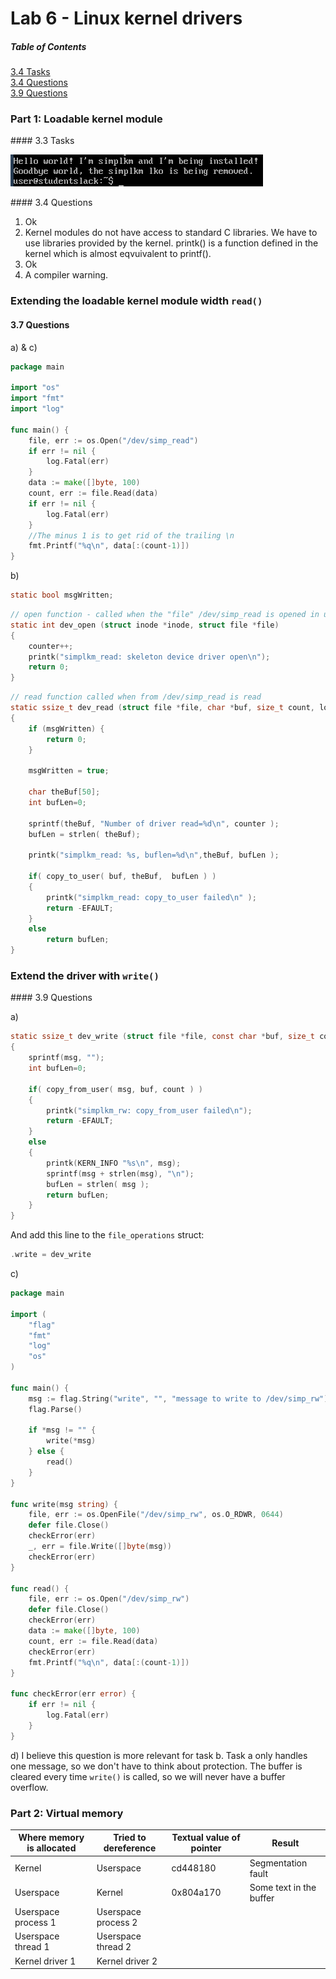 Lab 6 - Linux kernel drivers
==========

##### Table of Contents  
[3.4 Tasks](#3.4t)<br>
[3.4 Questions](#3.4q)<br> 
[3.9 Questions](#3.9q)<br>


### Part 1: Loadable kernel module

<a name="3.4t"/>
#### 3.3 Tasks

![alt text][lkm_install]

<a name="3.4q"/>
#### 3.4 Questions

1. Ok
2. Kernel modules do not have access to standard C libraries. We have to use libraries provided by the kernel. printk() is a function defined in the kernel which is almost eqvuivalent to printf().
3. Ok
4. A compiler warning.
 
### Extending the loadable kernel module width ```read()```
#### 3.7 Questions

a) & c)
```go
package main

import "os"
import "fmt"
import "log"

func main() {
	file, err := os.Open("/dev/simp_read")
	if err != nil {
		log.Fatal(err)
	}
	data := make([]byte, 100)
	count, err := file.Read(data)
	if err != nil {
		log.Fatal(err)
	}
	//The minus 1 is to get rid of the trailing \n
	fmt.Printf("%q\n", data[:(count-1)])
}
```

b)

```c
static bool msgWritten;
```

```c
// open function - called when the "file" /dev/simp_read is opened in userspace
static int dev_open (struct inode *inode, struct file *file) 
{
	counter++;
	printk("simplkm_read: skeleton device driver open\n");
	return 0;
}
```

```c
// read function called when from /dev/simp_read is read
static ssize_t dev_read (struct file *file, char *buf, size_t count, loff_t *ppos) 
{
	if (msgWritten) {
		return 0;
	}

	msgWritten = true;
	
	char theBuf[50];
	int bufLen=0;

	sprintf(theBuf, "Number of driver read=%d\n", counter );
	bufLen = strlen( theBuf);
	
	printk("simplkm_read: %s, buflen=%d\n",theBuf, bufLen );
		
	if( copy_to_user( buf, theBuf,  bufLen ) )
	{
		printk("simplkm_read: copy_to_user failed\n" );
		return -EFAULT;
	}
	else
		return bufLen;
}
```

### Extend the driver with ```write()```

<a name="3.9q"/>
#### 3.9 Questions

a)

```c
static ssize_t dev_write (struct file *file, const char *buf, size_t count, loff_t *ppos)
{
	sprintf(msg, "");
	int bufLen=0;

	if( copy_from_user( msg, buf, count ) )
	{
		printk("simplkm_rw: copy_from_user failed\n");
		return -EFAULT;
	}
	else
	{
		printk(KERN_INFO "%s\n", msg);
		sprintf(msg + strlen(msg), "\n");
		bufLen = strlen( msg );
		return bufLen;
	}
}
```

And add this line to the ```file_operations``` struct:
```c
.write = dev_write
```

c)

```go
package main

import (
	"flag"
	"fmt"
	"log"
	"os"
)

func main() {
	msg := flag.String("write", "", "message to write to /dev/simp_rw")
	flag.Parse()

	if *msg != "" {
		write(*msg)
	} else {
		read()
	}
}

func write(msg string) {
	file, err := os.OpenFile("/dev/simp_rw", os.O_RDWR, 0644)
	defer file.Close()
	checkError(err)
	_, err = file.Write([]byte(msg))
	checkError(err)
}

func read() {
	file, err := os.Open("/dev/simp_rw")
	defer file.Close()
	checkError(err)
	data := make([]byte, 100)
	count, err := file.Read(data)
	checkError(err)
	fmt.Printf("%q\n", data[:(count-1)])
}

func checkError(err error) {
	if err != nil {
		log.Fatal(err)
	}
}
```

d) I believe this question is more relevant for task b. Task a only handles one message, so we don't have to think about protection.
   The buffer is cleared every time ```write()``` is called, so we will never have a buffer overflow.
   
### Part 2: Virtual memory

| Where memory is allocated | Tried to dereference | Textual value of pointer | Result                  |
| ------------------------- |----------------------| -------------------------| ----------------------- |
| Kernel                    | Userspace            | cd448180                 | Segmentation fault      |
| Userspace                 | Kernel               | 0x804a170                | Some text in the buffer |
| Userspace process 1       | Userspace process 2  |                          |                         |
| Userspace thread 1        | Userspace thread 2   |                          |                         |
| Kernel driver 1           | Kernel driver 2      |                          |                         |

[lkm_install]: https://github.com/sandves/opsys-lab6/blob/master/screenshots/lkm_install.png?raw=true "lkm install"
